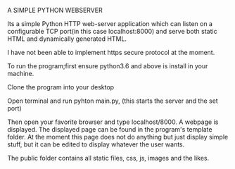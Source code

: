 A SIMPLE PYTHON WEBSERVER

Its a simple Python HTTP web-server application which can listen on a configurable TCP port(in this case localhost:8000) and serve both static HTML and dynamically generated HTML.

I have not been able to implement https secure protocol at the moment.

To run the program;first ensure python3.6 and above is install in your machine.

Clone the program into your desktop

Open terminal and run pyhton main.py, (this starts the server and the set port)

Then open your favorite browser and type localhost/8000. A webpage is displayed.
The displayed page can be found in the program's template folder. At the moment this page does not do anything but just display simple stuff, but it can be edited to  display whatever the user wants. 

The public folder contains all static files, css, js, images and the likes.
